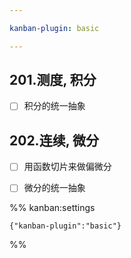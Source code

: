 ```yaml
---

kanban-plugin: basic

---
```


## 201.测度, 积分

- [ ] 积分的统一抽象


## 202.连续, 微分

- [ ] 用函数切片来做偏微分
- [ ] 微分的统一抽象




%% kanban:settings
```
{"kanban-plugin":"basic"}
```
%%